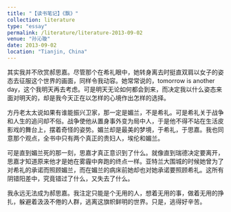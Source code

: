 ```yaml
---
title: "【读书笔记】《飘》"
collection: literature
type: "essay"
permalink: /literature/literature-2013-09-02
venue: "孙沁璇"
date: 2013-09-02
location: "Tianjin, China"
---
```


其实我并不欣赏郝思嘉。尽管那个在希礼眼中，她转身离去时挺直双肩以女子的姿态去征服这个世界的画面，同样令我动容。她常常说的，tomorrow is another day，这个我明天再去考虑。可是明天无论如何都会到来，而决定我以什么姿态来面对明天的，却是我今天正在以怎样的心境作出怎样的选择。

方丹老太太说如果有谁能振兴卫家，那一定是媚兰，不是希礼。可是希礼关于战争和人生的追问却不俗。战争使他从置身事外变为局中人，于是他不得不站在生活皮影戏的舞台上，摆着奇怪的姿势。媚兰却是最美的梦境，于希礼，于思嘉。我也同意那个观点，全书中只有两个真正的贵妇人，埃伦和媚兰。

可是直到媚兰死的那一刻，思嘉才真正意识到了什么。就像直到瑞德决定要离开，思嘉才知道原来他才是她在雾霾中奔跑的终点一样。亚特兰大围城的时候她曾为了对希礼的承诺而照顾媚兰，而在媚兰的病床前她却也对她承诺要照顾希礼。这所有阴错阳差中，究竟错过了什么，又失去了什么。

我永远无法成为郝思嘉。我注定只能是个无用的人，想着无用的事，做着无用的挣扎，躲避着汲汲不倦的人群，逃离这旗帜鲜明的世界。只是，逃得好辛苦。



